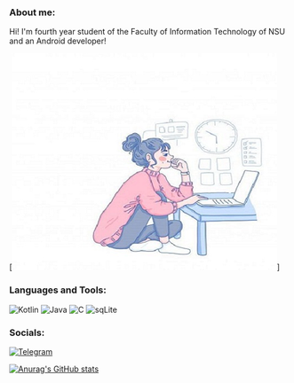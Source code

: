 ### About me:
Hi! I'm fourth year student of the Faculty of Information Technology of NSU and an Android developer!

[![Header](https://github.com/MarinaPearl/MarinaPearl/blob/main/assets/e2fe9bb7ff7adc87badc5d4bc9abb944.png)]

### Languages and Tools:

![Kotlin](https://img.shields.io/badge/-Kotlin-000000?style=for-the-badge&logo=kotlin&logoColor=9900ff)
![Java](https://img.shields.io/badge/-Java-000000?style=for-the-badge&logo=java&logoColor=f88c00)
![C](https://img.shields.io/badge/-C-000000?style=for-the-badge&logo=C&logoColor=0000ff)
![sqLite](https://img.shields.io/badge/-SQL-000000?style=for-the-badge&logo=sqLite&logoColor=ffffff)

### Socials:
[![Telegram](https://img.shields.io/badge/-Telegram-090909?style=for-the-badge&logo=telegram&logoColor=27A0D9)](https://t.me/MarinaDemchuk)

[![Anurag's GitHub stats](https://github-readme-stats.vercel.app/api?username=MarinaPearl)](https://github.com/anuraghazra/github-readme-stats)


